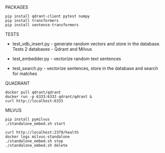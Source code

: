 PACKAGES

    pip install qdrant-client pytest numpy
    pip install transformers
    pip install sentence-transformers

TESTS

- test_vdb_insert.py - generate random vectors and store in the database. Tests 2 databases - Qdrant and Milvus

- test_embedder.py - vectorize random text sentences

- test_search.py - vectorize sentences, store in the database and search for matches


QUADRANT

    docker pull qdrant/qdrant
    docker run -p 6333:6333 qdrant/qdrant &
    curl http://localhost:6333

  
MILVUS

    pip install pymilvus
    ./standalone_embed.sh start
    
    curl http://localhost:2379/health
    docker logs milvus-standalone
    ./standalone_embed.sh stop
    ./standalone_embed.sh delete

